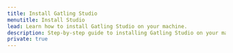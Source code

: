 ```yaml
---
title: Install Gatling Studio
menutitle: Install Studio
lead: Learn how to install Gatling Studio on your machine.
description: Step-by-step guide to installing Gatling Studio on your machine.
private: true
---
```

